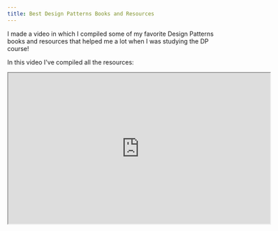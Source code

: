 ```yaml
---
title: Best Design Patterns Books and Resources
---
```


I made a video in which I compiled some of my favorite Design Patterns books and resources that helped me a lot when I was studying the DP course!

In this video I've compiled all the resources:

<iframe width="600" height="345" src="https://www.youtube.com/embed/ulw97vw7g5s?playlist=ulw97vw7g5s&loop=1&controls=1&autoplay=1&mute=1">
</iframe>
<!-- [![DP Books](https://j.gifs.com/zvrB5y.gif)](https://youtu.be/ulw97vw7g5s "DP Books") -->

<!--Link to my Drive and Cheatsheet:
https://drive.google.com/drive/folders/1HIfRkBcltMQ-B9HzzA-w65-3pHvsaku4?usp=sharing
-->

